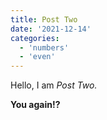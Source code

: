 ```yaml
---
title: Post Two
date: '2021-12-14'
categories:
  - 'numbers'
  - 'even'
---
```


<script>
    let doh = "nuts";
</script>

Hello, I am _Post Two._

**You again!?**
